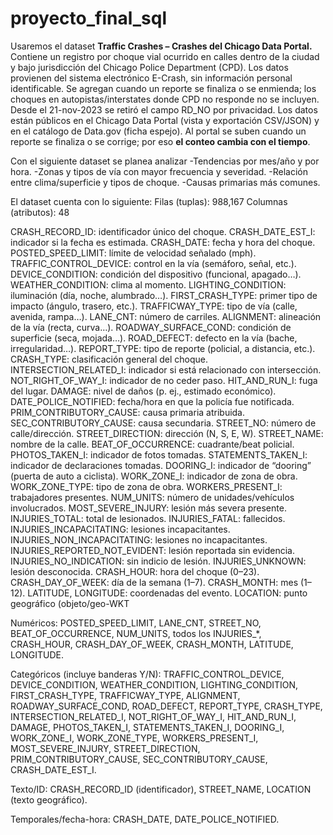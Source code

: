 # proyecto_final_sql
Usaremos el dataset **Traffic Crashes – Crashes del Chicago Data Portal.** Contiene un registro por choque vial ocurrido en calles dentro de la ciudad y bajo jurisdicción del Chicago Police Department (CPD). Los datos provienen del sistema electrónico E-Crash, sin información personal identificable. Se agregan cuando un reporte se finaliza o se enmienda; los choques en autopistas/interstates donde CPD no responde no se incluyen. Desde el 21-nov-2023 se retiró el campo RD_NO por privacidad.
Los datos están públicos en el Chicago Data Portal (vista y exportación CSV/JSON) y en el catálogo de Data.gov (ficha espejo). Al portal se suben cuando un reporte se finaliza o se corrige; por eso **el conteo cambia con el tiempo**.


Con el siguiente dataset se planea analizar
-Tendencias por mes/año y por hora.
-Zonas y tipos de vía con mayor frecuencia y severidad.
-Relación entre clima/superficie y tipos de choque.
-Causas primarias más comunes.

El dataset cuenta con lo siguiente:
Filas (tuplas): 988,167
Columnas (atributos): 48

CRASH_RECORD_ID: identificador único del choque.
CRASH_DATE_EST_I: indicador si la fecha es estimada.
CRASH_DATE: fecha y hora del choque.
POSTED_SPEED_LIMIT: límite de velocidad señalado (mph).
TRAFFIC_CONTROL_DEVICE: control en la vía (semáforo, señal, etc.).
DEVICE_CONDITION: condición del dispositivo (funcional, apagado…).
WEATHER_CONDITION: clima al momento.
LIGHTING_CONDITION: iluminación (día, noche, alumbrado…).
FIRST_CRASH_TYPE: primer tipo de impacto (ángulo, trasero, etc.).
TRAFFICWAY_TYPE: tipo de vía (calle, avenida, rampa…).
LANE_CNT: número de carriles.
ALIGNMENT: alineación de la vía (recta, curva…).
ROADWAY_SURFACE_COND: condición de superficie (seca, mojada…).
ROAD_DEFECT: defecto en la vía (bache, irregularidad…).
REPORT_TYPE: tipo de reporte (policial, a distancia, etc.).
CRASH_TYPE: clasificación general del choque.
INTERSECTION_RELATED_I: indicador si está relacionado con intersección.
NOT_RIGHT_OF_WAY_I: indicador de no ceder paso.
HIT_AND_RUN_I: fuga del lugar.
DAMAGE: nivel de daños (p. ej., estimado económico).
DATE_POLICE_NOTIFIED: fecha/hora en que la policía fue notificada.
PRIM_CONTRIBUTORY_CAUSE: causa primaria atribuida.
SEC_CONTRIBUTORY_CAUSE: causa secundaria.
STREET_NO: número de calle/dirección.
STREET_DIRECTION: dirección (N, S, E, W).
STREET_NAME: nombre de la calle.
BEAT_OF_OCCURRENCE: cuadrante/beat policial.
PHOTOS_TAKEN_I: indicador de fotos tomadas.
STATEMENTS_TAKEN_I: indicador de declaraciones tomadas.
DOORING_I: indicador de “dooring” (puerta de auto a ciclista).
WORK_ZONE_I: indicador de zona de obra.
WORK_ZONE_TYPE: tipo de zona de obra.
WORKERS_PRESENT_I: trabajadores presentes.
NUM_UNITS: número de unidades/vehículos involucrados.
MOST_SEVERE_INJURY: lesión más severa presente.
INJURIES_TOTAL: total de lesionados.
INJURIES_FATAL: fallecidos.
INJURIES_INCAPACITATING: lesiones incapacitantes.
INJURIES_NON_INCAPACITATING: lesiones no incapacitantes.
INJURIES_REPORTED_NOT_EVIDENT: lesión reportada sin evidencia.
INJURIES_NO_INDICATION: sin indicio de lesión.
INJURIES_UNKNOWN: lesión desconocida.
CRASH_HOUR: hora del choque (0–23).
CRASH_DAY_OF_WEEK: día de la semana (1–7).
CRASH_MONTH: mes (1–12).
LATITUDE, LONGITUDE: coordenadas del evento.
LOCATION: punto geográfico (objeto/geo-WKT

Numéricos: POSTED_SPEED_LIMIT, LANE_CNT, STREET_NO, BEAT_OF_OCCURRENCE, NUM_UNITS, todos los INJURIES_*, CRASH_HOUR, CRASH_DAY_OF_WEEK, CRASH_MONTH, LATITUDE, LONGITUDE.


Categóricos (incluye banderas Y/N): TRAFFIC_CONTROL_DEVICE, DEVICE_CONDITION, WEATHER_CONDITION, LIGHTING_CONDITION, FIRST_CRASH_TYPE, TRAFFICWAY_TYPE, ALIGNMENT, ROADWAY_SURFACE_COND, ROAD_DEFECT, REPORT_TYPE, CRASH_TYPE, INTERSECTION_RELATED_I, NOT_RIGHT_OF_WAY_I, HIT_AND_RUN_I, DAMAGE, PHOTOS_TAKEN_I, STATEMENTS_TAKEN_I, DOORING_I, WORK_ZONE_I, WORK_ZONE_TYPE, WORKERS_PRESENT_I, MOST_SEVERE_INJURY, STREET_DIRECTION, PRIM_CONTRIBUTORY_CAUSE, SEC_CONTRIBUTORY_CAUSE, CRASH_DATE_EST_I.


Texto/ID: CRASH_RECORD_ID (identificador), STREET_NAME, LOCATION (texto geográfico).


Temporales/fecha-hora: CRASH_DATE, DATE_POLICE_NOTIFIED.
